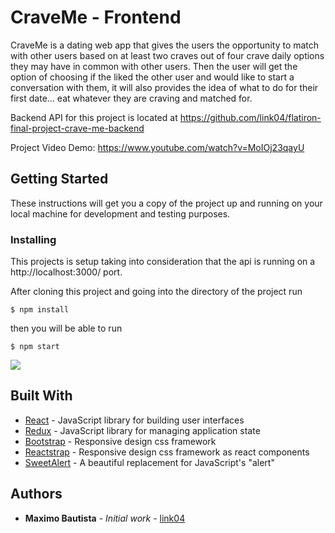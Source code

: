 # CraveMe - Frontend

CraveMe is a dating web app that gives the users the opportunity to match with other users based on at least two craves out of four crave daily options they may have in common with other users. Then the user will get the option of choosing if the liked the other user and would like to start a conversation with them, it will also provides the idea of what to do for their first date... eat whatever they are craving and matched for.

Backend API for this project is located at https://github.com/link04/flatiron-final-project-crave-me-backend

Project Video Demo: https://www.youtube.com/watch?v=MoIOj23qayU

## Getting Started

These instructions will get you a copy of the project up and running on your local machine for development and testing purposes.

### Installing

This projects is setup taking into consideration that the api is running on a http://localhost:3000/ port.

After cloning this project and going into the directory of the project run

```
$ npm install
```
then you will be able to run
```
$ npm start
```

![](after-installation.gif)

## Built With

* [React](https://reactjs.org/) - JavaScript library for building user interfaces
* [Redux](https://redux.js.org/) - JavaScript library for managing application state
* [Bootstrap](https://getbootstrap.com/) - Responsive design css framework
* [Reactstrap](https://reactstrap.github.io/) - Responsive design css framework as react components
* [SweetAlert](https://sweetalert.js.org/) - A beautiful replacement for JavaScript's "alert"

## Authors

* **Maximo Bautista** - *Initial work* - [link04](https://github.com/link04)
